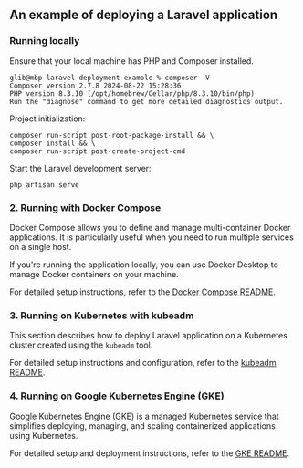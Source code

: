 ## An example of deploying a Laravel application

### Running locally
Ensure that your local machine has PHP and Composer installed.
```shell
glib@mbp laravel-deployment-example % composer -V
Composer version 2.7.8 2024-08-22 15:28:36
PHP version 8.3.10 (/opt/homebrew/Cellar/php/8.3.10/bin/php)
Run the "diagnose" command to get more detailed diagnostics output.
```

Project initialization:
```shell
composer run-script post-root-package-install && \
composer install && \
composer run-script post-create-project-cmd
```

Start the Laravel development server:
```shell
php artisan serve
```

### 2. Running with Docker Compose
Docker Compose allows you to define and manage multi-container Docker applications. It is particularly useful when you need to run multiple services on a single host.

If you're running the application locally, you can use Docker Desktop to manage Docker containers on your machine.

For detailed setup instructions, refer to the [Docker Compose README](.docker/README.md).

### 3. Running on Kubernetes with kubeadm
This section describes how to deploy Laravel application on a Kubernetes cluster created using the `kubeadm` tool.

For detailed setup instructions and configuration, refer to the [kubeadm README](.kubernetes/kubeadm/README.md).

### 4. Running on Google Kubernetes Engine (GKE)
Google Kubernetes Engine (GKE) is a managed Kubernetes service that simplifies deploying, managing, and scaling containerized applications using Kubernetes.

For detailed setup and deployment instructions, refer to the [GKE README](.kubernetes/gke/README.md).
